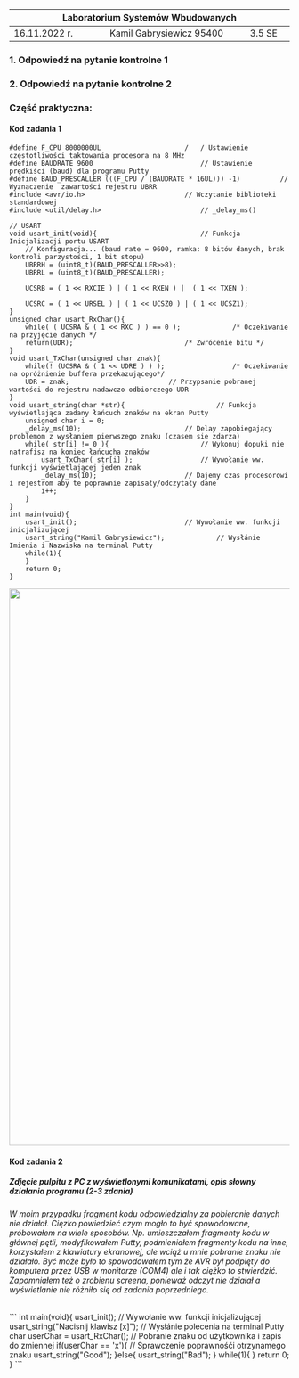 <table>
<thead><tr>
	<th colspan=3> 
	 Laboratorium Systemów Wbudowanych 
	 <img width='1000' height=1> </th>
	</tr>
<thead>
	<tbody>
	<tr><td> 16.11.2022 r. </td><td>Kamil Gabrysiewicz 95400</td><td>3.5 SE</td></tr>
	</tbody>
</table>

<h3> 1. Odpowiedź na pytanie kontrolne 1 </h3>

 

<h3> 2. Odpowiedź na pytanie kontrolne 2 </h3>

<h3> Część praktyczna: </h3>

<h4> Kod zadania 1 </h4>

```
#define F_CPU 8000000UL						/	/ Ustawienie częstotliwości taktowania procesora na 8 MHz
#define BAUDRATE 9600 							// Ustawienie prędkiści (baud) dla programu Putty
#define BAUD_PRESCALLER (((F_CPU / (BAUDRATE * 16UL))) -1)      	// Wyznaczenie  zawartości rejestru UBRR 
#include <avr/io.h>							// Wczytanie biblioteki standardowej
#include <util/delay.h>							// _delay_ms()

// USART
void usart_init(void){							// Funkcja Inicjalizacji portu USART
	// Konfiguracja... (baud rate = 9600, ramka: 8 bitów danych, brak kontroli parzystości, 1 bit stopu)
	UBRRH = (uint8_t)(BAUD_PRESCALLER>>8);
	UBRRL = (uint8_t)(BAUD_PRESCALLER);
	
	UCSRB = ( 1 << RXCIE ) | ( 1 << RXEN ) |  ( 1 << TXEN );
	
	UCSRC = ( 1 << URSEL ) | ( 1 << UCSZ0 ) | ( 1 << UCSZ1);
}
unsigned char usart_RxChar(){
	while( ( UCSRA & ( 1 << RXC ) ) == 0 );				/* Oczekiwanie na przyjęcie danych */
	return(UDR);							/* Zwrócenie bitu */
}
void usart_TxChar(unsigned char znak){
	while(! (UCSRA & ( 1 << UDRE ) ) );  				/* Oczekiwanie na opróżnienie buffera przekazującego*/
	UDR = znak;							// Przypsanie pobranej wartości do rejestru nadawczo odbiorczego UDR
}
void usart_string(char *str){						// Funkcja wyświetlająca zadany łańcuch znaków na ekran Putty
	unsigned char i = 0;
	_delay_ms(10);							// Delay zapobiegający problemom z wysłaniem pierwszego znaku (czasem sie zdarza)
	while( str[i] != 0 ){						// Wykonuj dopuki nie natrafisz na koniec łańcucha znaków
		usart_TxChar( str[i] );					// Wywołanie ww. funkcji wyświetlającej jeden znak
		_delay_ms(10);						// Dajemy czas procesorowi i rejestrom aby te poprawnie zapisały/odczytały dane
		i++;
	}
}
int main(void){
	usart_init();							// Wywołanie ww. funkcji inicjalizującej
	usart_string("Kamil Gabrysiewicz");				// Wysłánie Imienia i Nazwiska na terminal Putty
	while(1){
	}
	return 0;
}

```
<img src='https://github.com/Gabrysiewicz/Systemy-wbudowane/blob/sprawozdanie/Zadanie1.png' width=1000>
 

<h4> Kod zadania 2 </h4> 
<h5> Zdjęcie pulpitu z PC z wyświetlonymi komunikatami, opis słowny działania programu (2-3 zdania) </h5> 

<h6> W moim przypadku fragment kodu odpowiedzialny za pobieranie danych nie działał. Cięzko powiedzieć czym mogło to być spowodowane, próbowałem na wiele sposobów. Np. umieszczałem fragmenty kodu w głównej pętli, modyfikowałem Putty, podmieniałem fragmenty kodu na inne, korzystałem z klawiatury ekranowej, ale wciąż u mnie pobranie znaku nie działało. Być może było to spowodowałem tym że AVR był podpięty do komputera przez USB w monitorze (COM4) ale i tak ciężko to stwierdzić. Zapomniałem też o zrobienu screena, ponieważ odczyt nie działał a wyświetlanie nie różniło się od zadania poprzedniego.</h6>
```
int main(void){
	usart_init();					 		// Wywołanie ww. funkcji inicjalizującej 
	usart_string("Nacisnij klawisz [x]");				// Wysłánie polecenia na terminal Putty
	char userChar = usart_RxChar();					// Pobranie znaku od użytkownika i zapis do zmiennej
	if(userChar == 'x'){						// Sprawczenie poprawnośći otrzynamego znaku
		usart_string("Good");
	}else{
		usart_string("Bad");
	}
	while(1){	
	}
	return 0;
}
```

